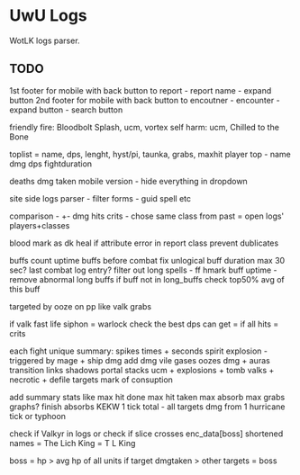 # UwU Logs

WotLK logs parser.

## TODO

1st footer for mobile with back button to report - report name - expand button
2nd footer for mobile with back button to encoutner - encounter - expand button - search button

friendly fire: Bloodbolt Splash, ucm, vortex
self harm: ucm, Chilled to the Bone

toplist = name, dps, lenght, hyst/pi, taunka, grabs, maxhit
player top - name dmg dps fightduration

deaths
dmg taken
mobile version - hide everything in dropdown

site side logs parser - filter forms - guid spell etc

comparison  - +- dmg hits crits - chose same class from past = open logs' players+classes

blood mark as dk heal
if attribute error in report class prevent dublicates

buffs count uptime
buffs before combat
fix unlogical buff duration max 30 sec? last combat log entry? filter out long spells - ff hmark
buff uptime - remove abnormal long buffs
    if buff not in long_buffs check top50% avg of this buff

targeted by ooze on pp like valk grabs

if valk fast life siphon = warlock
check the best dps can get = if all hits = crits

each fight unique summary:
spikes times + seconds
spirit explosion - triggered by
mage + ship dmg
add dmg
vile gases
oozes dmg + auras transition
links shadows
portal stacks
ucm + explosions + tomb
valks + necrotic + defile targets
mark of consuption

add summary stats like max hit done max hit taken max absorb max grabs
graphs?
finish absorbs KEKW
1 tick total - all targets dmg from 1 hurricane tick or typhoon

check if Valkyr in logs or check if slice crosses enc_data[boss]
shortened names = The Lich King = T L King

boss = hp > avg hp of all units
if target dmgtaken > other targets = boss
